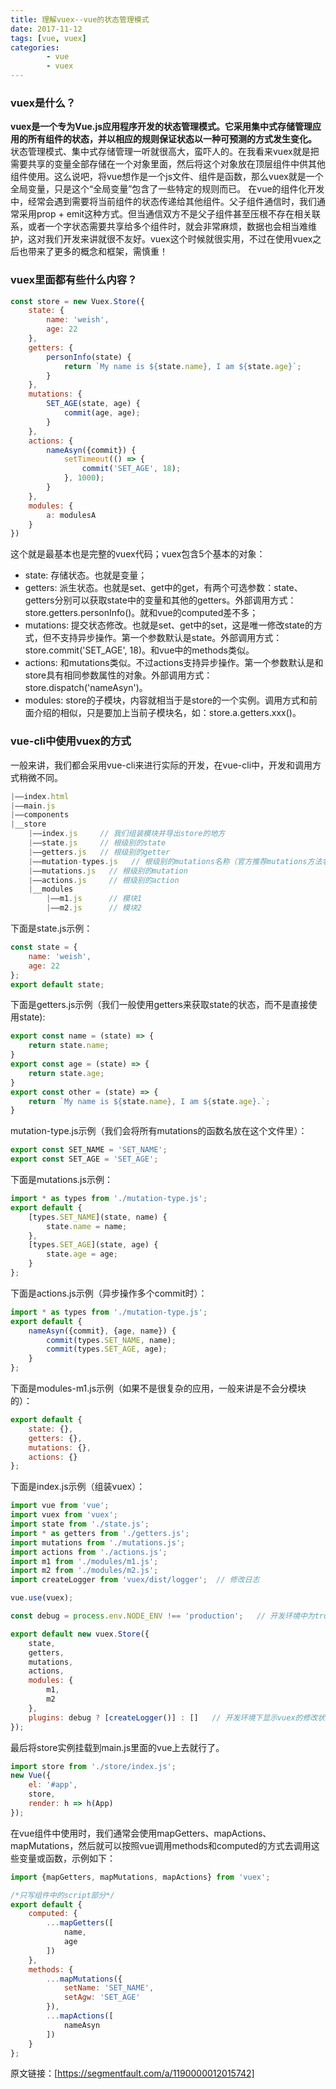 ```yaml
---
title: 理解vuex--vue的状态管理模式
date: 2017-11-12
tags: [vue, vuex]
categories:
        - vue
        - vuex
---
```

### vuex是什么？
**vuex是一个专为Vue.js应用程序开发的状态管理模式。它采用集中式存储管理应用的所有组件的状态，并以相应的规则保证状态以一种可预测的方式发生变化。**
状态管理模式、集中式存储管理一听就很高大，蛮吓人的。在我看来vuex就是把需要共享的变量全部存储在一个对象里面，然后将这个对象放在顶层组件中供其他组件使用。这么说吧，将vue想作是一个js文件、组件是函数，那么vuex就是一个全局变量，只是这个“全局变量”包含了一些特定的规则而已。
在vue的组件化开发中，经常会遇到需要将当前组件的状态传递给其他组件。父子组件通信时，我们通常采用prop + emit这种方式。但当通信双方不是父子组件甚至压根不存在相关联系，或者一个字状态需要共享给多个组件时，就会非常麻烦，数据也会相当难维护，这对我们开发来讲就很不友好。vuex这个时候就很实用，不过在使用vuex之后也带来了更多的概念和框架，需慎重！
### vuex里面都有些什么内容？
``` JavaScript
const store = new Vuex.Store({
    state: {
        name: 'weish',
        age: 22
    },
    getters: {
        personInfo(state) {
            return `My name is ${state.name}, I am ${state.age}`;
        }
    },
    mutations: {
        SET_AGE(state, age) {
            commit(age, age);
        }
    },
    actions: {
        nameAsyn({commit}) {
            setTimeout(() => {
                commit('SET_AGE', 18);
            }, 1000);
        }
    },
    modules: {
        a: modulesA
    }
})
```
<!--more-->
这个就是最基本也是完整的vuex代码；vuex包含5个基本的对象：
* state: 存储状态。也就是变量；
* getters: 派生状态。也就是set、get中的get，有两个可选参数：state、getters分别可以获取state中的变量和其他的getters。外部调用方式：store.getters.personInfo()。就和vue的computed差不多；
* mutations: 提交状态修改。也就是set、get中的set，这是唯一修改state的方式，但不支持异步操作。第一个参数默认是state。外部调用方式：store.commit('SET_AGE', 18)。和vue中的methods类似。
* actions: 和mutations类似。不过actions支持异步操作。第一个参数默认是和store具有相同参数属性的对象。外部调用方式：store.dispatch('nameAsyn')。
* modules: store的子模块，内容就相当于是store的一个实例。调用方式和前面介绍的相似，只是要加上当前子模块名，如：store.a.getters.xxx()。
### vue-cli中使用vuex的方式
一般来讲，我们都会采用vue-cli来进行实际的开发，在vue-cli中，开发和调用方式稍微不同。
``` JavaScript
|——index.html
|——main.js
|——components
|__store
    |——index.js     // 我们组装模块并导出store的地方
    |——state.js     // 根级别的state
    |——getters.js   // 根级别的getter
    |——mutation-types.js   // 根级别的mutations名称（官方推荐mutations方法名使用大写）
    |——mutations.js   // 根级别的mutation
    |——actions.js     // 根级别的action
    |__modules
        |——m1.js      // 模块1
        |——m2.js      // 模块2
```
下面是state.js示例：
``` JavaScript
const state = {
    name: 'weish',
    age: 22
};
export default state;
```
下面是getters.js示例（我们一般使用getters来获取state的状态，而不是直接使用state):
``` JavaScript
export const name = (state) => {
    return state.name;
}
export const age = (state) => {
    return state.age;
}
export const other = (state) => {
    return `My name is ${state.name}, I am ${state.age}.`;
}
```
mutation-type.js示例（我们会将所有mutations的函数名放在这个文件里）：
``` JavaScript
export const SET_NAME = 'SET_NAME';
export const SET_AGE = 'SET_AGE';
```
下面是mutations.js示例：
``` JavaScript
import * as types from './mutation-type.js';
export default {
    [types.SET_NAME](state, name) {
        state.name = name;
    },
    [types.SET_AGE](state, age) {
        state.age = age;
    }
};
```
下面是actions.js示例（异步操作多个commit时）：
``` JavaScript
import * as types from './mutation-type.js';
export default {
    nameAsyn({commit}, {age, name}) {
        commit(types.SET_NAME, name);
        commit(types.SET_AGE, age);
    }
};
```
下面是modules-m1.js示例（如果不是很复杂的应用，一般来讲是不会分模块的）：
``` JavaScript
export default {
    state: {},
    getters: {},
    mutations: {},
    actions: {}
};
```
下面是index.js示例（组装vuex）：
``` JavaScript
import vue from 'vue';
import vuex from 'vuex';
import state from './state.js';
import * as getters from './getters.js';
import mutations from './mutations.js';
import actions from './actions.js';
import m1 from './modules/m1.js';
import m2 from './modules/m2.js';
import createLogger from 'vuex/dist/logger';  // 修改日志

vue.use(vuex);

const debug = process.env.NODE_ENV !== 'production';   // 开发环境中为true, 否则为false

export default new vuex.Store({
    state,
    getters,
    mutations,
    actions,
    modules: {
        m1,
        m2
    },
    plugins: debug ? [createLogger()] : []   // 开发环境下显示vuex的修改状态
});
```
最后将store实例挂载到main.js里面的vue上去就行了。
``` JavaScript
import store from './store/index.js';
new Vue({
    el: '#app',
    store,
    render: h => h(App)
});
```
在vue组件中使用时，我们通常会使用mapGetters、mapActions、mapMutations，然后就可以按照vue调用methods和computed的方式去调用这些变量或函数，示例如下：
``` JavaScript
import {mapGetters, mapMutations, mapActions} from 'vuex';

/*只写组件中的script部分*/
export default {
    computed: {
        ...mapGetters([
            name,
            age
        ])
    },
    methods: {
        ...mapMutations({
            setName: 'SET_NAME',
            setAgw: 'SET_AGE'
        }),
        ...mapActions([
            nameAsyn
        ])
    }
};
```
原文链接：[https://segmentfault.com/a/1190000012015742]